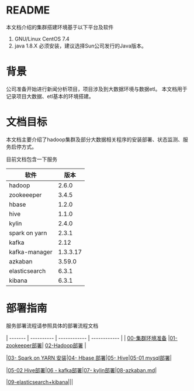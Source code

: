 # README


本文档介绍的集群搭建环境基于以下平台及软件

1. GNU/Linux  CentOS 7.4
2. java 1.8.X 必须安装，建议选择Sun公司发行的Java版本。

# 背景

公司准备开始进行新闻分析项目，项目涉及到大数据环境与数据etl。
本文档用于记录项目大数据、etl基本的环境搭建。

# 文档目标

本文档主要介绍了hadoop集群及部分大数据相关程序的安装部署、状态监测、服务启停方式。

目前文档包含一下服务

| 软件     | 版本                   |                                                                                                                      
| ------- | ---------------------- | 
| hadoop | 2.6.0| 
|zookeeeper | 3.4.5 |
|hbase  |1.2.0|
|hive|1.1.0|
|kylin|2.4.0|
|spark on yarn|2.3.1|
|kafka|2.12|
|kafka-manager|1.3.3.17|
|azkaban|3.59.0|
|elasticsearch |6.3.1 | 
|kibana |6.3.1 | 

# 部署指南
服务部署流程请参照具体的部署流程文档

                                                                                                                     
| ------- | ---------- | ------------ | ------------ | 
| [00-集群环境准备](https://github.com/huruizhi/Knowledge-warehouse/blob/master/hadoopCluster/00-%E9%9B%86%E7%BE%A4%E7%8E%AF%E5%A2%83%E5%87%86%E5%A4%87.md) |[01-zookeeper部署](https://github.com/huruizhi/Knowledge-warehouse/blob/master/hadoopCluster/01-zookeeper%E9%83%A8%E7%BD%B2.md)| [02-Hadoop部署](https://github.com/huruizhi/Knowledge-warehouse/blob/master/hadoopCluster/02-Hadoop%E9%83%A8%E7%BD%B2.md) |

|[03- Spark on YARN 安装](https://github.com/huruizhi/Knowledge-warehouse/blob/master/hadoopCluster/03-%20Spark%20on%20YARN%20%E5%AE%89%E8%A3%85.md)|[04- Hbase 部署](https://github.com/huruizhi/Knowledge-warehouse/blob/master/hadoopCluster/04-%20Hbase%20%E9%83%A8%E7%BD%B2.md)|[05- Hive](https://github.com/huruizhi/Knowledge-warehouse/blob/master/hadoopCluster/05-%20Hive.md)|[05-01 mysql部署](https://github.com/huruizhi/Knowledge-warehouse/blob/master/hadoopCluster/05-01%20mysql%E9%83%A8%E7%BD%B2.md)|

|[05-02 Hive部署](https://github.com/huruizhi/Knowledge-warehouse/blob/master/hadoopCluster/05-02%20Hive%E9%83%A8%E7%BD%B2.md)|[06 - kafka部署](https://github.com/huruizhi/Knowledge-warehouse/blob/master/hadoopCluster/06%20-%20kafka%E9%83%A8%E7%BD%B2.md)|[07- kylin部署](https://github.com/huruizhi/Knowledge-warehouse/blob/master/hadoopCluster/07-%20kylin%E9%83%A8%E7%BD%B2.md)|[08-azkaban.md](https://github.com/huruizhi/Knowledge-warehouse/blob/master/hadoopCluster/08-azkaban.md)|

|[09-elasticsearch+kibana](https://github.com/huruizhi/Knowledge-warehouse/blob/master/hadoopCluster/09-elasticsearch%2Bkibana.md)|||

